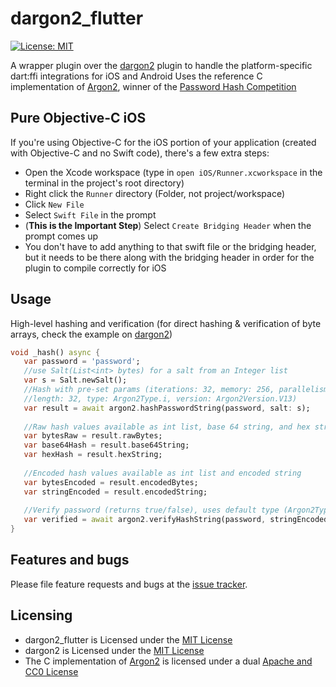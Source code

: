 # dargon2_flutter
[![License: MIT](https://img.shields.io/badge/License-MIT-yellow.svg)](https://opensource.org/licenses/MIT)

A wrapper plugin over the [dargon2] plugin to handle the platform-specific dart:ffi integrations for iOS and Android
Uses the reference C implementation of [Argon2], winner of the [Password Hash Competition]

[Password Hash Competition]: https://password-hashing.net
[dargon2]: https://github.com/tmthecoder/dargon2

## Pure Objective-C iOS
If you're using Objective-C for the iOS portion of your application (created with Objective-C and no Swift code), there's a few extra steps:
- Open the Xcode workspace (type in `open iOS/Runner.xcworkspace` in the terminal in the project's root directory)
- Right click the `Runner` directory (Folder, not project/workspace) 
- Click `New File`
- Select `Swift File` in the prompt 
- (**This is the Important Step**) Select `Create Bridging Header` when the prompt comes up
- You don't have to add anything to that swift file or the bridging header, but it needs to be there along with the bridging header in order for the plugin to compile correctly for iOS

## Usage

High-level hashing and verification (for direct hashing & verification of byte arrays, check the example on [dargon2])

```dart
void _hash() async {
   var password = 'password';
   //use Salt(List<int> bytes) for a salt from an Integer list
   var s = Salt.newSalt();
   //Hash with pre-set params (iterations: 32, memory: 256, parallelism: 2, 
   //length: 32, type: Argon2Type.i, version: Argon2Version.V13)
   var result = await argon2.hashPasswordString(password, salt: s);
   
   //Raw hash values available as int list, base 64 string, and hex string
   var bytesRaw = result.rawBytes;
   var base64Hash = result.base64String;
   var hexHash = result.hexString;
   
   //Encoded hash values available as int list and encoded string
   var bytesEncoded = result.encodedBytes;
   var stringEncoded = result.encodedString;
   
   //Verify password (returns true/false), uses default type (Argon2Type.i)
   var verified = await argon2.verifyHashString(password, stringEncoded);
}
```

## Features and bugs

Please file feature requests and bugs at the [issue tracker].

[issue tracker]: https://github.com/tmthecoder/dargon2_flutter/issues

## Licensing

- dargon2_flutter is Licensed under the [MIT License]
- dargon2 is Licensed under the [MIT License]
- The C implementation of [Argon2] is licensed under a dual [Apache and CC0 License]

[MIT License]: https://github.com/tmthecoder/dargon2_flutter/blob/main/LICENSE

[Argon2]: https://github.com/P-H-C/phc-winner-argon2

[Apache and CC0 License]: https://github.com/P-H-C/phc-winner-argon2/blob/master/LICENSE
